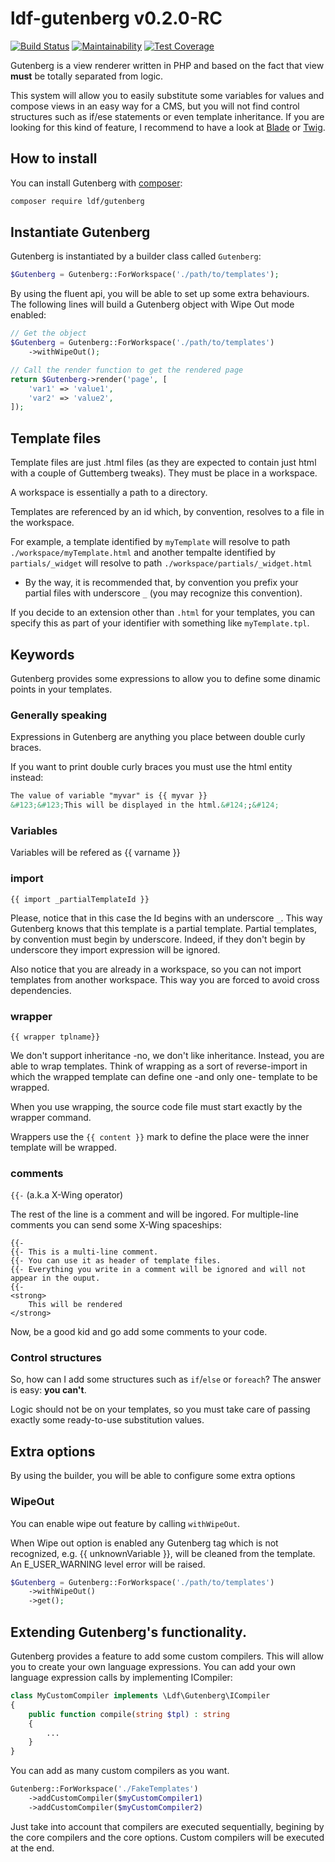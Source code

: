 # ldf-gutenberg v0.2.0-RC

[![Build Status](https://travis-ci.org/gotardo/ldf-gutenberg.svg?branch=master)](https://travis-ci.org/gotardo/ldf-gutenberg)
[![Maintainability](https://api.codeclimate.com/v1/badges/118b2d7799e91f3e6ce0/maintainability)](https://codeclimate.com/github/gotardo/ldf-gutenberg/maintainability)
[![Test Coverage](https://api.codeclimate.com/v1/badges/118b2d7799e91f3e6ce0/test_coverage)](https://codeclimate.com/github/gotardo/ldf-gutenberg/test_coverage)

Gutenberg is a view renderer written in PHP and based on the fact that view **must** be totally separated from logic.

This system will allow you to easily substitute some variables for values and compose views in an easy way for a CMS, 
but you will not find control structures such as if/ese statements or even template inheritance. If you are looking 
for this kind of feature, I recommend to have a look at [Blade](https://laravel.com/docs/5.6/blade) 
or [Twig](https://twig.symfony.com/).

## How to install
 
You can install Gutenberg with [composer](https://getcomposer.org/):
```bash 
composer require ldf/gutenberg
```

## Instantiate Gutenberg

Gutenberg is instantiated by a builder class called ```Gutenberg```:

```php
$Gutenberg = Gutenberg::ForWorkspace('./path/to/templates');
``` 

By using the fluent api, you will be able to set up some extra behaviours. The following lines will build a Gutenberg 
object with Wipe Out mode enabled: 

```php
// Get the object
$Gutenberg = Gutenberg::ForWorkspace('./path/to/templates')
    ->withWipeOut();

// Call the render function to get the rendered page    
return $Gutenberg->render('page', [
    'var1' => 'value1',
    'var2' => 'value2',
]);
``` 


## Template files

Template files are just .html files (as they are expected to contain just html with a couple of Guttemberg tweaks). 
They must be place in a workspace. 

A workspace is essentially a path to a directory. 

Templates are referenced by an id which, by convention, resolves to a file in the workspace.

For example, a template identified by ```myTemplate``` will resolve to path ```./workspace/myTemplate.html``` and 
another tempalte identified by ```partials/_widget``` will resolve to path ```./workspace/partials/_widget.html```

* By the way, it is recommended that, by convention you prefix your partial files with underscore ```_``` 
(you may recognize this convention).

If you decide to an extension other than ```.html``` for your templates, you can specify this as part of your 
identifier with something like ```myTemplate.tpl```. 

## Keywords

Gutenberg provides some expressions to allow you to define some dinamic points in your templates.

### Generally speaking

Expressions in Gutenberg are anything you place between double curly braces.

If you want to print double curly braces you must use the html entity instead: 

```html
The value of variable "myvar" is {{ myvar }}
&#123;&#123;This will be displayed in the html.&#124;;&#124;
```

### Variables

Variables will be refered as 
{{ varname }}

### import

`{{ import _partialTemplateId }}`

Please, notice that in this case the Id begins with an underscore ```_```. This way Gutenberg knows that this template 
is a partial template. 
Partial templates, by convention must begin by underscore. Indeed, if they don't begin by underscore they import
expression will be ignored.

Also notice that you are already in a workspace, so you can not import templates from another workspace. This way you are forced to avoid cross dependencies.

### wrapper

`{{ wrapper tplname}}` 

We don't support inheritance -no, we don't like inheritance. Instead, you are able to wrap templates. Think of wrapping as a sort of reverse-import in which the wrapped template can define one -and only one- template to be wrapped. 
 
When you use wrapping, the source code file must start exactly by the wrapper command.

Wrappers use the ``{{ content }}`` mark to define the place were the inner template will be wrapped.
  
### comments

`{{-` (a.k.a X-Wing operator)

The rest of the line is a comment and will be ingored. For multiple-line comments you can send some X-Wing spaceships:

```html/gutenberg
{{-
{{- This is a multi-line comment.
{{- You can use it as header of template files.
{{- Everything you write in a comment will be ignored and will not appear in the ouput.
{{-
<strong>
    This will be rendered
</strong>
```

Now, be a good kid and go add some comments to your code.

### Control structures

So, how can I add some structures such as `if`/`else` or `foreach`? The answer is easy: __you can't__.

Logic should not be on your templates, so you must take care of passing exactly some ready-to-use substitution values. 

## Extra options

By using the builder, you will be able to configure some extra options

### WipeOut

You can enable wipe out feature by calling ```withWipeOut```. 

When Wipe out option is enabled any Gutenberg tag which is not recognized, e.g. {{ unknownVariable }}, will be cleaned 
from the template. An E_USER_WARNING level error will be raised. 

```php
$Gutenberg = Gutenberg::ForWorkspace('./path/to/templates')
    ->withWipeOut()
    ->get();
```
## Extending Gutenberg's functionality.

Gutenberg provides a feature to add some custom compilers. This will allow you to create your own language expressions.
You can add your own language expression calls by implementing ICompiler:  

```php
class MyCustomCompiler implements \Ldf\Gutenberg\ICompiler
{
    public function compile(string $tpl) : string
    {
        ...
    }
}
```

You can add as many custom compilers as you want.

```php
Gutenberg::ForWorkspace('./FakeTemplates')
    ->addCustomCompiler($myCustomCompiler1)
    ->addCustomCompiler($myCustomCompiler2)
```

Just take into account that compilers are executed sequentially, begining by the core compilers and the core options. 
Custom compilers will be executed at the end.